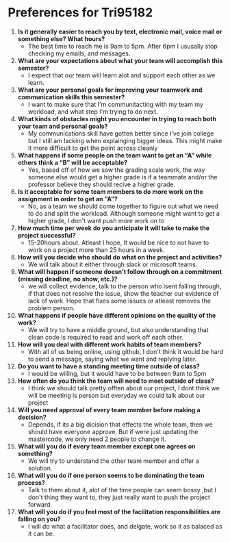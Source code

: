 # Preferences for Tri95182

1. __Is it generally easier to reach you by text, electronic mail, voice mail or something else?  What hours?__ 
   * The best time to reach me is 9am to 5pm. After 6pm I ususally stop checking my emails, and messages.
1. __What are your expectations about what your team will accomplish this semester?__ 
   * I expect that our team will learn alot and support each other as we learn. 
1. __What are your personal goals for improving your teamwork and communication skills this semester?__ 
   * I want to make sure that I'm communitacting with my team my workload, and what step I'm trying to do next.
1. __What kinds of obstacles might you encounter in trying to reach both your team and personal goals?__ 
   * My communications skill have gotten better since I've join college but I still am lacking when explainging bigger ideas. This might make it more difficult to get the point across cleanly
1. __What happens if some people on the team want to get an “A” while others think a “B” will be acceptable?__ 
   * Yes, based off of how we saw the grading scale work, the way someone else would get a higher grade is if a teammate and/or the professor believe they should recive a higher grade. 
1. __Is it acceptable for some team members to do more work on the assignment in order to get an “A”?__ 
   * No, as a team we should come together to figure out what we need to do and split the workload. Although someone might want to get a higher grade, I don't want push more work on to
1. __How much time per week do you anticipate it will take to make the project successful?__ 
   * 15-20hours about. Atleast I hope, It would be nice to not have to work on a project more than 25 hours in a week.
1. __How will you decide who should do what on the project and activities?__ 
   * We will talk about it either through slack or microsoft teams.
1. __What will happen if someone doesn’t follow through on a commitment (missing deadline, no show, etc.)?__ 
   * we will collect evidence, talk to the person who isent falling through, if that does not resolve the issue, show the teacher our evidence of lack of work. Hope that fixes some issues or atleast removes the problem person.
1. __What happens if people have different opinions on the quality of the work?__ 
   * We will try to have a middle ground, but also understanding that clean code is required to read and work off each other.
1. __How will you deal with different work habits of team members?__ 
   * With all of us being online, using github, I don't think it would be hard to send a message, saying what we want and replying later. 
1. __Do you want to have a standing meeting time outside of class?__ 
   * I would be willing, but it would have to be between 9am to 5pm
1. __How often do you think the team will need to meet outside of class?__ 
   * I think we should talk pretty offten about our project, I dont think we will be meeting is person but everyday we could talk about our project
1. __Will you need approval of every team member before making a decision?__ 
   * Depends, If its a big dicision that effects the whole team, then we should have everyone approve. But if were just updating the mastercode, we only need 2 people to change it.
1. __What will you do if every team member except one agrees on something?__ 
   * We will try to understand the other team member and offer a solution.
1. __What will you do if one person seems to be dominating the team process?__ 
   * Talk to them about it, alot of the time people can seem bossy ,but I don't thing they want to, they just really want to push the project forward. 
1. __What will you do if you feel most of the facilitation responsibilities are falling on you?__ 
   * I will do what a facilitator does, and delgate, work so it as balaced as it can be.

